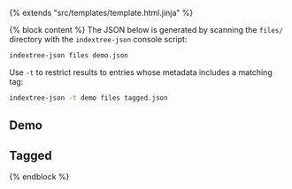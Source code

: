 {% extends "src/templates/template.html.jinja" %}

{% block content %}
The JSON below is generated by scanning the `files/` directory with the
`indextree-json` console script:

```bash
indextree-json files demo.json
```

Use `-t` to restrict results to entries whose metadata includes a matching
tag:

```bash
indextree-json -t demo files tagged.json
```

## Demo
<div class="indextree-root" data-src="/examples/indextree/demo.json"></div>

## Tagged
<div class="indextree-root" data-src="/examples/indextree/tagged.json"></div>
<script type="module" src="/static/js/indextree.js" defer></script>
{% endblock %}
